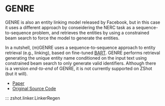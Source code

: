 # GENRE
GENRE is also an entity linking model released by Facebook, but in this case it uses a different approach by conseidering the NERC task as a sequence-to-sequence problem, and retrieves the entities by using a constrained beam search to force the model to generate the entities.

In a nutshell, (m)GENRE uses a sequence-to-sequence approach to entity retrieval (e.g., linking), based on fine-tuned [BART](https://arxiv.org/abs/1910.13461). GENRE performs retrieval generating the unique entity name conditioned on the input text using constrained beam search to only generate valid identifiers.
Although there is a version *end-to-end* of GENRE, it is not currently supported on ZShot (but it will). 

- [Paper](https://arxiv.org/pdf/2010.00904.pdf)
- [Original Source Code](https://github.com/facebookresearch/GENRE)

::: zshot.linker.LinkerRegen